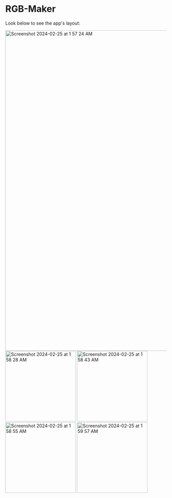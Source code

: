 # RGB-Maker
Look below to see the app's layout:

<img width="1000" alt="Screenshot 2024-02-25 at 1 57 24 AM" src="https://github.com/smkilaru213/RGB-Maker/assets/160697161/31c199fd-309f-4395-80b1-4edfadaf0788">
<img width="220" alt="Screenshot 2024-02-25 at 1 58 28 AM" src="https://github.com/smkilaru213/RGB-Maker/assets/160697161/29112c73-bd8d-4198-b19c-ac0cc91f2444">
<img width="220" alt="Screenshot 2024-02-25 at 1 58 43 AM" src="https://github.com/smkilaru213/RGB-Maker/assets/160697161/19ee3e64-d4c6-48d5-a8b1-d5ad1332bcba">
<img width="220" alt="Screenshot 2024-02-25 at 1 58 55 AM" src="https://github.com/smkilaru213/RGB-Maker/assets/160697161/41ab9306-9450-44eb-b301-a26913c53b24">
<img width="220" alt="Screenshot 2024-02-25 at 1 59 57 AM" src="https://github.com/smkilaru213/RGB-Maker/assets/160697161/a7a7e274-0543-420e-960c-e32af9a8fde2">
